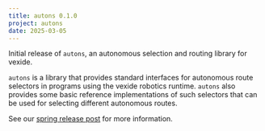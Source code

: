 ```yaml
---
title: autons 0.1.0
project: autons
date: 2025-03-05
---
```


Initial release of `autons`, an autonomous selection and routing library for vexide.

`autons` is a library that provides standard interfaces for autonomous route selectors in programs using the vexide robotics runtime. `autons` also provides some basic reference implementations of such selectors that can be used for selecting different autonomous routes.

See our [spring release post](/blog/posts/spring-update-25/) for more information.
